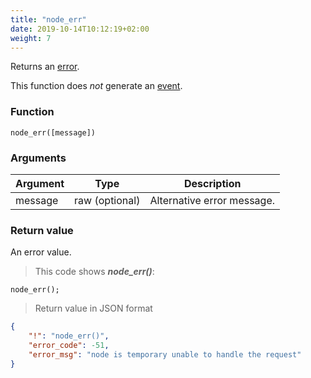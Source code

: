 ```yaml
---
title: "node_err"
date: 2019-10-14T10:12:19+02:00
weight: 7
---
```


Returns an [error](../../data-types/error-type).

This function does *not* generate an [event](../../events).

### Function
`node_err([message])`

### Arguments
Argument | Type | Description
-------- | ---- | -----------
message | raw (optional) | Alternative error message.

### Return value
An error value.

> This code shows ***node_err()***:

```thingsdb,json_response
node_err();
```

> Return value in JSON format

```json
{
    "!": "node_err()",
    "error_code": -51,
    "error_msg": "node is temporary unable to handle the request"
}
```
